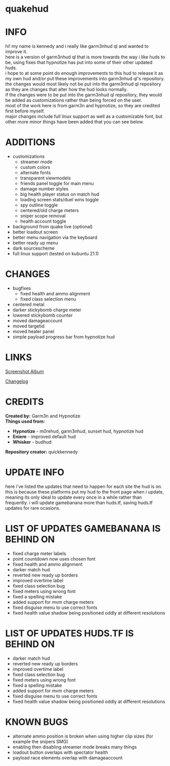 # quakehud

<a>INFO</a>
====
hi! my name is kennedy and i really like garm3nhud ql and wanted to improve it.<br>
here is a version of garm3nhud ql that is more towards the way i like huds to be, using fixes that hypnotize has put into some of their other updated huds.<br>
i hope to at some point do enough improvements to this hud to release it as my own hud and/or put these improvements into garm3nhud ql's repository.<br>
the changes would most likely not be put into the garm3nhud ql repository as they are changes that alter how the hud looks normally.<br>
if the changes were to be put into the garm3nhud ql repository, they would be added as customizations rather than being forced on the user.<br>
most of the work here is from garm3n and hypnotize, so they are credited first before myself.<br>
major changes include full linux support as well as a customizable font, but other more minor things have been added that you can see below.<br>

<a>ADDITIONS</a>
====
- customizations
	- streamer mode
	- custom colors
	- alternate fonts
	- transparent viewmodels
	- friends panel toggle for main menu
	- damage number styles
	- big health player status on match hud
	- loading screen stats/duel wins toggle
	- spy outline toggle
	- centered/old charge meters
	- sniper scope removal
	- health account toggle
- background from quake live (optional)
- better loadout screen
- better menu navigation via the keyboard
- better ready up menu
- dark sourcescheme
- full linux support (tested on kubuntu 21.1)

<a>CHANGES</a>
====
- bugfixes
	- fixed health and ammo alignment
	- fixed class selection menu
- centered metal
- darker stickybomb charge meter
- lowered stickybomb counter
- moved damageaccount
- moved targetid
- moved healer panel
- simple payload progress bar from hypnotize hud

<a>LINKS</a>
====

[Screenshot Album](https://imgur.com/a/Leu0HxO)

[Changelog](https://github.com/quickkennedy/quakehud/commits/master)

<a>CREDITS</a>
====
<b>Created by:</b> Garm3n and Hypnotize<br>
<b>Things used from:</b>
<ul>
	<li> <b>Hypnotize</b> - m0rehud, garm3nhud, sunset hud, hypnotize hud
	<li> <b>Eniere</b> - improved default hud
	<li> <b>Whisker</b> - budhud
</ul>
<b>Repository creator:</b> quickkennedy

<a>UPDATE INFO</a>
====
here i've listed the updates that need to happen for each site the hud is on. this is because these platforms put my hud to the front page when i update, meaning its only ideal to update every once in a while rather than frequently. i will update gamebanana more than huds.tf, saving huds.tf updates for rare ocasions.

<a>LIST OF UPDATES GAMEBANANA IS BEHIND ON</a>
====
- fixed charge meter labels
- point countdown now uses chosen font
- fixed health and ammo alignment
- darker match hud
- reverted new ready up borders
- improved overtime label
- fixed class selection bug
- fixed meters using wrong font
- fixed a spelling mistake
- added support for mvm charge meters
- fixed disguise menu to use correct fonts
- fixed health value shadow being positioned oddly at different resolutions

<a>LIST OF UPDATES HUDS.TF IS BEHIND ON</a>
====
- darker match hud
- reverted new ready up borders
- improved overtime label
- fixed class selection bug
- fixed meters using wrong font
- fixed a spelling mistake
- added support for mvm charge meters
- fixed disguise menu to use correct fonts
- fixed health value shadow being positioned oddly at different resolutions

<a>KNOWN BUGS</a>
====
- alternate ammo position is broken when using higher clip sizes (for example the snipers SMG)
- enabling then disabling streamer mode breaks many things
- loadout button overlaps with spectator health
- payload race elements overlap with damageaccount
